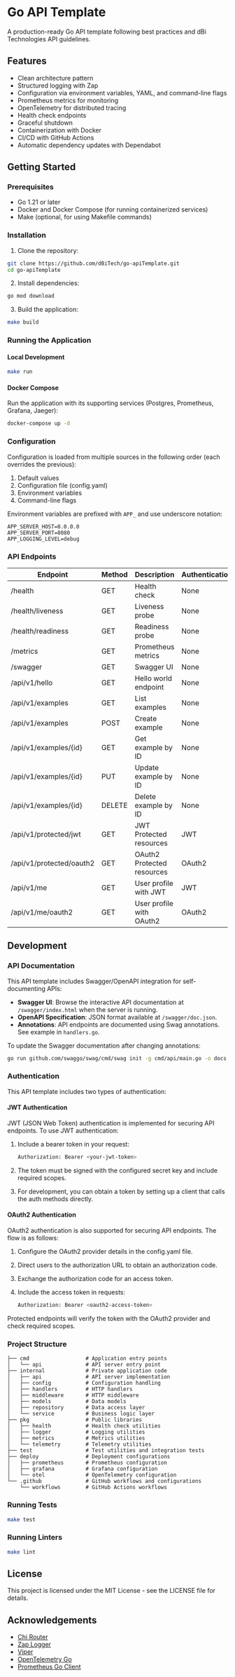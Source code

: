 # Go API Template

A production-ready Go API template following best practices and dBi Technologies API guidelines.

## Features

- Clean architecture pattern
- Structured logging with Zap
- Configuration via environment variables, YAML, and command-line flags
- Prometheus metrics for monitoring
- OpenTelemetry for distributed tracing
- Health check endpoints
- Graceful shutdown
- Containerization with Docker
- CI/CD with GitHub Actions
- Automatic dependency updates with Dependabot

## Getting Started

### Prerequisites

- Go 1.21 or later
- Docker and Docker Compose (for running containerized services)
- Make (optional, for using Makefile commands)

### Installation

1. Clone the repository:

```bash
git clone https://github.com/dBiTech/go-apiTemplate.git
cd go-apiTemplate
```

2. Install dependencies:

```bash
go mod download
```

3. Build the application:

```bash
make build
```

### Running the Application

#### Local Development

```bash
make run
```

#### Docker Compose

Run the application with its supporting services (Postgres, Prometheus, Grafana, Jaeger):

```bash
docker-compose up -d
```

### Configuration

Configuration is loaded from multiple sources in the following order (each overrides the previous):

1. Default values
2. Configuration file (config.yaml)
3. Environment variables
4. Command-line flags

Environment variables are prefixed with `APP_` and use underscore notation:

```
APP_SERVER_HOST=0.0.0.0
APP_SERVER_PORT=8080
APP_LOGGING_LEVEL=debug
```

### API Endpoints

| Endpoint               | Method | Description             | Authentication |
|------------------------|--------|-------------------------|---------------|
| /health                | GET    | Health check            | None          |
| /health/liveness       | GET    | Liveness probe          | None          |
| /health/readiness      | GET    | Readiness probe         | None          |
| /metrics               | GET    | Prometheus metrics      | None          |
| /swagger               | GET    | Swagger UI              | None          |
| /api/v1/hello          | GET    | Hello world endpoint    | None          |
| /api/v1/examples       | GET    | List examples           | None          |
| /api/v1/examples       | POST   | Create example          | None          |
| /api/v1/examples/{id}  | GET    | Get example by ID       | None          |
| /api/v1/examples/{id}  | PUT    | Update example by ID    | None          |
| /api/v1/examples/{id}  | DELETE | Delete example by ID    | None          |
| /api/v1/protected/jwt  | GET    | JWT Protected resources | JWT           |
| /api/v1/protected/oauth2 | GET  | OAuth2 Protected resources | OAuth2     |
| /api/v1/me             | GET    | User profile with JWT   | JWT           |
| /api/v1/me/oauth2      | GET    | User profile with OAuth2| OAuth2        |

## Development

### API Documentation

This API template includes Swagger/OpenAPI integration for self-documenting APIs:

- **Swagger UI**: Browse the interactive API documentation at `/swagger/index.html` when the server is running.
- **OpenAPI Specification**: JSON format available at `/swagger/doc.json`.
- **Annotations**: API endpoints are documented using Swag annotations. See example in `handlers.go`.

To update the Swagger documentation after changing annotations:

```bash
go run github.com/swaggo/swag/cmd/swag init -g cmd/api/main.go -o docs
```

### Authentication

This API template includes two types of authentication:

#### JWT Authentication

JWT (JSON Web Token) authentication is implemented for securing API endpoints. To use JWT authentication:

1. Include a bearer token in your request:

   ```bash
   Authorization: Bearer <your-jwt-token>
   ```

2. The token must be signed with the configured secret key and include required scopes.

3. For development, you can obtain a token by setting up a client that calls the auth methods directly.

#### OAuth2 Authentication

OAuth2 authentication is also supported for securing API endpoints. The flow is as follows:

1. Configure the OAuth2 provider details in the config.yaml file.
2. Direct users to the authorization URL to obtain an authorization code.
3. Exchange the authorization code for an access token.
4. Include the access token in requests:

   ```bash
   Authorization: Bearer <oauth2-access-token>
   ```

Protected endpoints will verify the token with the OAuth2 provider and check required scopes.

### Project Structure

```text
├── cmd                  # Application entry points
│   └── api              # API server entry point
├── internal             # Private application code
│   ├── api              # API server implementation
│   ├── config           # Configuration handling
│   ├── handlers         # HTTP handlers
│   ├── middleware       # HTTP middleware
│   ├── models           # Data models
│   ├── repository       # Data access layer
│   └── service          # Business logic layer
├── pkg                  # Public libraries
│   ├── health           # Health check utilities
│   ├── logger           # Logging utilities
│   ├── metrics          # Metrics utilities
│   └── telemetry        # Telemetry utilities
├── test                 # Test utilities and integration tests
├── deploy               # Deployment configurations
│   ├── prometheus       # Prometheus configuration
│   ├── grafana          # Grafana configuration
│   └── otel             # OpenTelemetry configuration
└── .github              # GitHub workflows and configurations
    └── workflows        # GitHub Actions workflows
```

### Running Tests

```bash
make test
```

### Running Linters

```bash
make lint
```

## License

This project is licensed under the MIT License - see the LICENSE file for details.

## Acknowledgements

- [Chi Router](https://github.com/go-chi/chi)
- [Zap Logger](https://github.com/uber-go/zap)
- [Viper](https://github.com/spf13/viper)
- [OpenTelemetry Go](https://github.com/open-telemetry/opentelemetry-go)
- [Prometheus Go Client](https://github.com/prometheus/client_golang)

